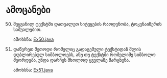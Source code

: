 # ამოცანები

50. შეყვანილ ტექსტში დათვალეთ სიტვყების რაოდენობა, ტოკენაიზერის საშუალებით.

    ამოხსნა: [Ex50.java](Ex50.java)

51. დაწერეთ მეთოდი რომელიც გადაცემული ტექსტიდან შლის დუბლირებულ სიმბოლოებს, ანუ თუ ტექსტში რომელიმე სიმბოლო მეორდება, უნდა დარჩეს მხოლოდ ყველაზე მარცხენა.

    ამოხსნა: [Ex51.java](Ex51.java)
